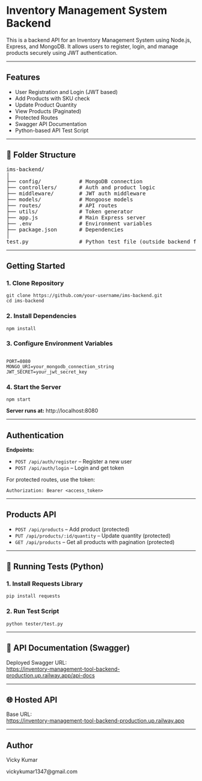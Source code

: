 <h1>Inventory Management System Backend</h1>

<p>This is a backend API for an Inventory Management System using Node.js, Express, and MongoDB. It allows users to register, login, and manage products securely using JWT authentication.</p>

<hr />

<h2> Features</h2>
<ul>
  <li>User Registration and Login (JWT based)</li>
  <li>Add Products with SKU check</li>
  <li>Update Product Quantity</li>
  <li>View Products (Paginated)</li>
  <li>Protected Routes</li>
  <li>Swagger API Documentation</li>
  <li>Python-based API Test Script</li>
</ul>

<hr />

<h2>📁 Folder Structure</h2>
<pre>
ims-backend/
│
├── config/            # MongoDB connection
├── controllers/       # Auth and product logic
├── middleware/        # JWT auth middleware
├── models/            # Mongoose models
├── routes/            # API routes
├── utils/             # Token generator
├── app.js             # Main Express server
├── .env               # Environment variables
├── package.json       # Dependencies
│
test.py                # Python test file (outside backend folder)
</pre>

<hr />

<h2> Getting Started</h2>

<h3>1. Clone Repository</h3>
<pre><code>git clone https://github.com/your-username/ims-backend.git
cd ims-backend
</code></pre>

<h3>2. Install Dependencies</h3>
<pre><code>npm install
</code></pre>

<h3>3. Configure Environment Variables</h3>
<pre><code>
PORT=8080
MONGO_URI=your_mongodb_connection_string
JWT_SECRET=your_jwt_secret_key
</code></pre>

<h3>4. Start the Server</h3>
<pre><code>npm start
</code></pre>

<p><b>Server runs at:</b> http://localhost:8080</p>

<hr />

<h2> Authentication</h2>

<p><b>Endpoints:</b></p>
<ul>
  <li><code>POST /api/auth/register</code> – Register a new user</li>
  <li><code>POST /api/auth/login</code> – Login and get token</li>
</ul>

<p>For protected routes, use the token:</p>
<pre><code>Authorization: Bearer &lt;access_token&gt;
</code></pre>

<hr />

<h2> Products API</h2>
<ul>
  <li><code>POST /api/products</code> – Add product (protected)</li>
  <li><code>PUT /api/products/:id/quantity</code> – Update quantity (protected)</li>
  <li><code>GET /api/products</code> – Get all products with pagination (protected)</li>
</ul>

<hr />

<h2>🧪 Running Tests (Python)</h2>

<h3>1. Install Requests Library</h3>
<pre><code>pip install requests
</code></pre>

<h3>2. Run Test Script</h3>
<pre><code>python tester/test.py
</code></pre>

<hr />

<h2>🧾 API Documentation (Swagger)</h2>
<p>Deployed Swagger URL:<br>
<a href="https://inventory-management-tool-backend-production.up.railway.app/api-docs">
https://inventory-management-tool-backend-production.up.railway.app/api-docs
</a></p>

<hr />

<h2>🌐 Hosted API</h2>
<p>Base URL:<br>
<a href="https://inventory-management-tool-backend-production.up.railway.app">
https://inventory-management-tool-backend-production.up.railway.app
</a></p>

<hr />

<h2> Author</h2>
<p>Vicky Kumar</p>
<p>vickykumar1347@gmail.com</p>

